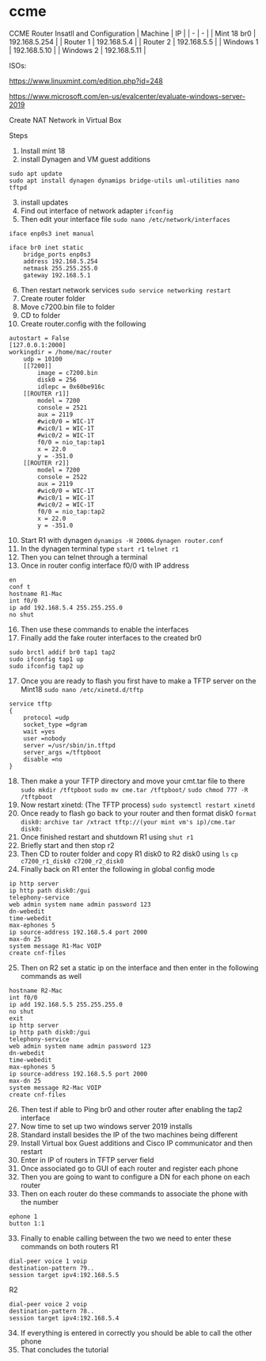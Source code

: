 # ccme
CCME Router Insatll and Configuration
| Machine | IP |
| - | - |
| Mint 18 br0 | 192.168.5.254 |
| Router 1 | 192.168.5.4 |
| Router 2 | 192.168.5.5 |
| Windows 1 | 192.168.5.10 |
| Windows 2 | 192.168.5.11 |

ISOs:

https://www.linuxmint.com/edition.php?id=248

https://www.microsoft.com/en-us/evalcenter/evaluate-windows-server-2019

Create NAT Network in Virtual Box

Steps
1. Install mint 18
2. install Dynagen and VM guest additions
```shell
sudo apt update  
sudo apt install dynagen dynamips bridge-utils uml-utilities nano tftpd
```
3. install updates
4. Find out interface of network adapter
`ifconfig`
5. Then edit your interface file `sudo nano /etc/network/interfaces`
```shell
iface enp0s3 inet manual

iface br0 inet static
	bridge_ports enp0s3
	address 192.168.5.254
	netmask 255.255.255.0
	gateway 192.168.5.1
```
6. Then restart network services `sudo service networking restart`
7. Create router folder
8. Move c7200.bin file to folder
9. CD to folder
10. Create router.config with the following

```shell
autostart = False
[127.0.0.1:2000]  
workingdir = /home/mac/router
	udp = 10100  
	[[7200]]  
		image = c7200.bin 
		disk0 = 256  
		idlepc = 0x60be916c  
	[[ROUTER r1]]  
		model = 7200  
		console = 2521  
		aux = 2119  
		#wic0/0 = WIC-1T  
		#wic0/1 = WIC-1T  
		#wic0/2 = WIC-1T  
		f0/0 = nio_tap:tap1  
		x = 22.0  
		y = -351.0
	[[ROUTER r2]]  
		model = 7200  
		console = 2522  
		aux = 2119  
		#wic0/0 = WIC-1T  
		#wic0/1 = WIC-1T  
		#wic0/2 = WIC-1T  
		f0/0 = nio_tap:tap2
		x = 22.0  
		y = -351.0
```
10. Start R1 with dynagen
`dynamips -H 2000&`
`dynagen router.conf`
12. In the dynagen terminal type
`start r1`
`telnet r1`
12. Then you can telnet through a terminal
14. Once in router config interface f0/0 with IP address
```shell
en
conf t
hostname R1-Mac
int f0/0
ip add 192.168.5.4 255.255.255.0
no shut
```
16. Then use these commands to enable the interfaces
17. Finally add the fake router interfaces to the created br0
```shell
sudo brctl addif br0 tap1 tap2
sudo ifconfig tap1 up
sudo ifconfig tap2 up
```
17. Once you are ready to flash you first have to make a TFTP server on the Mint18
`sudo nano /etc/xinetd.d/tftp`
```shell
service tftp  
{  
	protocol =udp  
	socket_type =dgram  
	wait =yes  
	user =nobody  
	server =/usr/sbin/in.tftpd  
	server_args =/tftpboot  
	disable =no  
}
```
18. Then make a your TFTP directory and move your cmt.tar file to there
`sudo mkdir /tftpboot` 
`sudo mv cme.tar /tftpboot/`
`sudo chmod 777 -R /tftpboot`
19. Now restart xinetd: (The TFTP process)
	`sudo systemctl restart xinetd`
20. Once ready to flash go back to your router and then format disk0
`format disk0:` 
`archive tar /xtract tftp://(your mint vm's ip)/cme.tar disk0:`
21. Once finished restart and shutdown R1 using `shut r1`
22. Briefly start and then stop r2
23. Then CD to router folder and copy R1 disk0 to R2 disk0 using
`ls`
`cp c7200_r1_disk0 c7200_r2_disk0`
24. Finally back on R1 enter the following in global config mode
```shell
ip http server  
ip http path disk0:/gui  
telephony-service  
web admin system name admin password 123 
dn-webedit  
time-webedit  
max-ephones 5  
ip source-address 192.168.5.4 port 2000   
max-dn 25  
system message R1-Mac VOIP  
create cnf-files
```
25. Then on R2 set a static ip on the interface and then enter in the following commands as well
```shell
hostname R2-Mac
int f0/0
ip add 192.168.5.5 255.255.255.0
no shut
exit
ip http server  
ip http path disk0:/gui  
telephony-service  
web admin system name admin password 123 
dn-webedit  
time-webedit   
max-ephones 5  
ip source-address 192.168.5.5 port 2000 
max-dn 25  
system message R2-Mac VOIP  
create cnf-files
```
26. Then test if able to Ping br0 and other router after enabling the tap2 interface
27.  Now time to set up two windows server 2019 installs
28. Standard install besides the IP of the two machines being different
29. Install Virtual box Guest additions and Cisco IP communicator and then restart
30. Enter in IP of routers in TFTP server field
31. Once associated go to GUI of each router and register each phone
32. Then you are going to want to configure a DN for each phone on each router
33. Then on each router do these commands to associate the phone with the number
```shell
ephone 1  
button 1:1
```
33. Finally to enable calling between the two we need to enter these commands on both routers
R1
```shell
dial-peer voice 1 voip  
destination-pattern 79..  
session target ipv4:192.168.5.5
```
R2
```shell
dial-peer voice 2 voip  
destination-pattern 78..  
session target ipv4:192.168.5.4
```
34. If everything is entered in correctly you should be able to call the other phone
35. That concludes the tutorial
